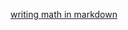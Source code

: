 [writing math in markdown](https://csrgxtu.github.io/2015/03/20/Writing-Mathematic-Fomulars-in-Markdown/)